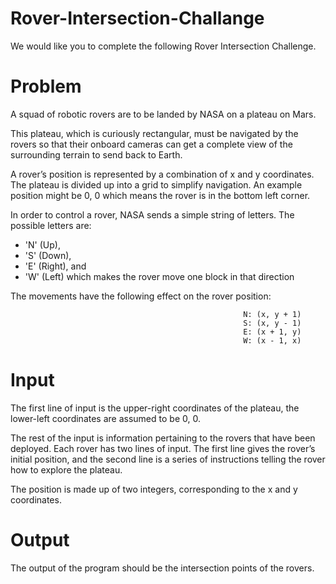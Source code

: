 # Rover-Intersection-Challange

We would like you to complete the following Rover Intersection Challenge.

# Problem
A squad of robotic rovers are to be landed by NASA on a plateau on Mars.

This plateau, which is curiously rectangular, must be navigated by the rovers so that their onboard cameras can get a complete view of the surrounding terrain to send back to Earth.

A rover’s position is represented by a combination of x and y coordinates. The plateau is divided up into a grid to simplify navigation. An example position might be 0, 0 which means the rover is in the bottom left corner.

In order to control a rover, NASA sends a simple string of letters. The possible letters are:

* 'N' (Up),
* 'S' (Down),
* 'E' (Right), and
* 'W' (Left)
which makes the rover move one block in that direction

The movements have the following effect on the rover position:

                                                        N: (x, y + 1)
                                                        S: (x, y - 1)
                                                        E: (x + 1, y)
                                                        W: (x - 1, x)
                                                        
# Input
The first line of input is the upper-right coordinates of the plateau, the lower-left coordinates are assumed to be 0, 0.

The rest of the input is information pertaining to the rovers that have been deployed. Each rover has two lines of input. The first line gives the rover’s initial position, and the second line is a series of instructions telling the rover how to explore the plateau.

The position is made up of two integers, corresponding to the x and y coordinates.

# Output
The output of the program should be the intersection points of the rovers.
